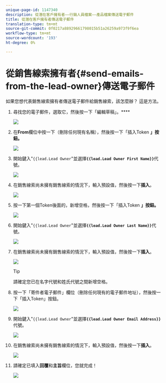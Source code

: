 ```yaml
---
unique-page-id: 1147340
description: 從潛在客戶擁有者——行銷人員檔案——產品檔案傳送電子郵件
title: 從潛在客戶擁有者傳送電子郵件
translation-type: tm+mt
source-git-commit: 0f0217a88929661798015b51a26259a973f9f6ea
workflow-type: tm+mt
source-wordcount: '193'
ht-degree: 0%

---
```



# 從銷售線索擁有者{#send-emails-from-the-lead-owner}傳送電子郵件

如果您想代表銷售線索擁有者傳送電子郵件給銷售線索，該怎麼辦？  這是方法。

1. 尋找您的電子郵件，選取它，然後按一下「編輯草稿」。****

   ![](assets/one.png)

1. 在&#x200B;**From**&#x200B;欄位中按一下（刪除任何現有名稱），然後按一下「插入Token **」按鈕。**

   ![](assets/two.png)

1. 開始鍵入&quot;`{{lead.Lead Owner`&quot;並選擇&#x200B;**`{{lead.Lead Owner First Name}}`**&#x200B;代號。

   ![](assets/image2014-9-11-13-3a7-3a43.png)

1. 在銷售線索尚未擁有銷售線索的情況下，輸入預設值，然後按一下&#x200B;**插入**。

   ![](assets/image2014-9-11-13-3a7-3a58.png)

1. 按一下第一個Token後面的，新增空格，然後按一下「插入Token **」按鈕。**

   ![](assets/five.png)

1. 開始鍵入&quot;`{{lead.Lead Owner`&quot;並選擇&#x200B;**`{{lead.Lead Owner Last Name}}`**&#x200B;代號。

   ![](assets/image2014-9-11-13-3a8-3a24.png)

1. 在銷售線索尚未擁有銷售線索的情況下，輸入預設值，然後按一下&#x200B;**插入**。

   ![](assets/image2014-9-11-13-3a8-3a39.png)

   >[!TIP]
   >
   >請確定您已在名字代號和姓氏代號之間新增空格。

1. 按一下「寄件者電子郵件」欄位（刪除任何現有的電子郵件地址），然後按一下「插入Token」按鈕。

   ![](assets/eight.png)

1. 開始鍵入&quot;`{{lead.Lead Owner`&quot;並選擇&#x200B;**`{{lead.Lead Owner Email Address}}`**&#x200B;代號。

   ![](assets/image2014-9-11-13-3a9-3a33.png)

1. 在銷售線索尚未擁有銷售線索的情況下，輸入預設值，然後按一下&#x200B;**插入**。

   ![](assets/ten.png)

1. 請確定已填入&#x200B;**回覆**&#x200B;和&#x200B;**主旨**&#x200B;欄位，您就完成！

   ![](assets/eleven.png)
